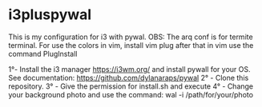 # i3pluspywal
This is my configuration for i3 with pywal. 
OBS: The arq conf is for termite terminal. For use the colors in vim, install vim plug after that in vim use the command PlugInstall

1°- Install the i3 manager https://i3wm.org/ and install pywall  for your OS. See documentation: https://github.com/dylanaraps/pywal
2° - Clone this repository.
3° - Give the permission for install.sh and execute
4° - Change your background photo and use the command: wal -i /path/for/your/photo
